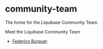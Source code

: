 # community-team
The home for the Liquibase Community Team.

Meet the Liquibase Community Team
* [Federico Burguer](https://github.com/liquibase/community-team/blob/main/FedericoBurguerREADME.md)
